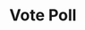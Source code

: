 ---
title: Vote Poll
excerpt: |-
  Vote on a thread poll.

  Required scopes:
  + **post**
api:
  file: lolzteam-public-api-forum.json
  operationId: Threads.Poll.Vote
deprecated: false
hidden: false
metadata:
  title: ''
  description: ''
  robots: index
next:
  description: ''
---